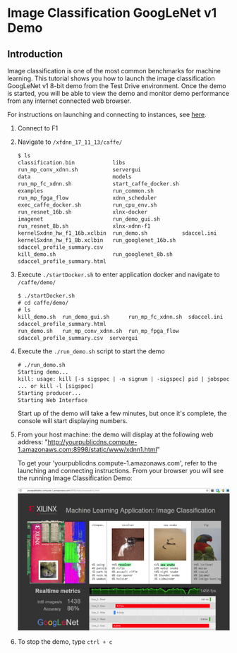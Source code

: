 # Image Classification GoogLeNet v1 Demo

## Introduction
Image classification is one of the most common benchmarks for machine learning. This tutorial shows you how to launch the image classification GoogLeNet v1 8-bit demo from the Test Drive environment. Once the demo is started, you will be able to view the demo and monitor demo performance from any internet connected web browser.


For instructions on launching and connecting to instances, see [here][].

1. Connect to F1
2. Navigate to `/xfdnn_17_11_13/caffe/`
	```
	$ ls
	classification.bin            libs                  run_mp_conv_xdnn.sh           servergui
	data                          models                run_mp_fc_xdnn.sh             start_caffe_docker.sh
	examples                      run_common.sh         run_mp_fpga_flow              xdnn_scheduler
	exec_caffe_docker.sh          run_cpu_env.sh        run_resnet_16b.sh             xlnx-docker
	imagenet                      run_demo_gui.sh       run_resnet_8b.sh              xlnx-xdnn-f1
	kernelSxdnn_hw_f1_16b.xclbin  run_demo.sh           sdaccel.ini
	kernelSxdnn_hw_f1_8b.xclbin   run_googlenet_16b.sh  sdaccel_profile_summary.csv
	kill_demo.sh                  run_googlenet_8b.sh   sdaccel_profile_summary.html
	```

3. Execute `./startDocker.sh` to enter application docker and navigate to `/caffe/demo/`
	```
	$ ./startDocker.sh
	# cd caffe/demo/
	# ls
	kill_demo.sh  run_demo_gui.sh      run_mp_fc_xdnn.sh  sdaccel.ini                  sdaccel_profile_summary.html
	run_demo.sh   run_mp_conv_xdnn.sh  run_mp_fpga_flow   sdaccel_profile_summary.csv  servergui
	```

4. Execute the `./run_demo.sh` script to start the demo
	```
	# ./run_demo.sh
	Starting demo...
	kill: usage: kill [-s sigspec | -n signum | -sigspec] pid | jobspec ... or kill -l [sigspec]
	Starting producer...
	Starting Web Interface
	```
	Start up of the demo will take a few minutes, but once it's complete, the console will start displaying numbers.

5. From your host machine: the demo will display at the following web address:
	"http://yourpublicdns.compute-1.amazonaws.com:8998/static/www/xdnn1.html"

	To get your 'yourpublicdns.compute-1.amazonaws.com', refer to the launching and connecting instructions.
	From your browser you will see the running Image Classification Demo:

	![](img/image_classification.png)

6. To stop the demo, type `ctrl + c`

[here]: launching_instance.md
[click here]: https://github.com/aws/aws-fpga/blob/master/sdk/userspace/fpga_mgmt_tools/README.md#sudo-or-root-privileges
[Running 8/16 bit Networks]: classification_16-8b.md
